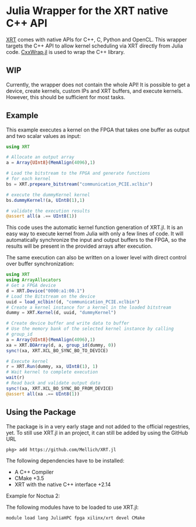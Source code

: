 # Julia Wrapper for the XRT native C++ API

[XRT](https://www.xilinx.com/products/design-tools/vitis/xrt.html#overview) comes with native APIs for C++, C, Python and OpenCL. This wrapper targets the
C++ API to allow kernel scheduling via XRT directly from Julia code.
[CxxWrap.jl](https://github.com/JuliaInterop/CxxWrap.jl) is used to wrap the C++ library.

## WIP

Currently, the wrapper does not contain the whole API!
It is possible to get a device, create kernels, custom IPs and XRT buffers, and execute
kernels. However, this should be sufficient for most tasks.

## Example

This example executes a kernel on the FPGA that takes one buffer as output and
two scalar values as input:

```Julia
using XRT

# Allocate an output array
a = Array{UInt8}(MemAlign(4096),1)

# Load the bitstream to the FPGA and generate functions 
# for each kernel
bs = XRT.prepeare_bitstream("communication_PCIE.xclbin")

# execute the dummyKernel kernel
bs.dummyKernel!(a, UInt8(1),1)

# validate the execution results
@assert all(a .== UInt8(1))
```

This code uses the automatic kernel function generation of XRT.jl. It is an easy way to execute kernel from Julia with only a few lines of code.
It will automatically synchronize the input and output buffers to the FPGA, so the results will be present in the provided arrays after execution.

The same execution can also be written on a lower level with direct control over buffer synchronization:

```Julia
using XRT
using ArrayAllocators
# Get a FPGA device
d = XRT.Device("0000:a1:00.1")
# Load the Bitstream on the device
uuid = load_xclbin!(d, "communication_PCIE.xclbin")
# Create a kernel instance for a kernel in the loaded bitstream
dummy = XRT.Kernel(d, uuid, "dummyKernel")

# Create device buffer and write data to buffer
# Use the memory bank of the selected kernel instance by calling
# group_id
a = Array{UInt8}(MemAlign(4096),1)
xa = XRT.BOArray(d, a, group_id(dummy, 0))
sync!(xa, XRT.XCL_BO_SYNC_BO_TO_DEVICE)

# Execute kernel
r = XRT.Run(dummy, xa, UInt8(1), 1)
# Wait kernel to complete execution
wait(r)
# Read back and validate output data
sync!(xa, XRT.XCL_BO_SYNC_BO_FROM_DEVICE)
@assert all(xa .== UInt8(1))
```

## Using the Package

The package is in a very early stage and not added to the official regestries,
yet.
To still use XRT.jl in an project, it can still be added by using the GitHub URL 

    pkg> add https://github.com/Mellich/XRT.jl

The following dependencies have to be installed:

- A C++ Compiler
- CMake +3.5
- XRT with the native C++ interface +2.14

Example for Noctua 2:

The following modules have to be loaded to use XRT.jl:

    module load lang JuliaHPC fpga xilinx/xrt devel CMake




